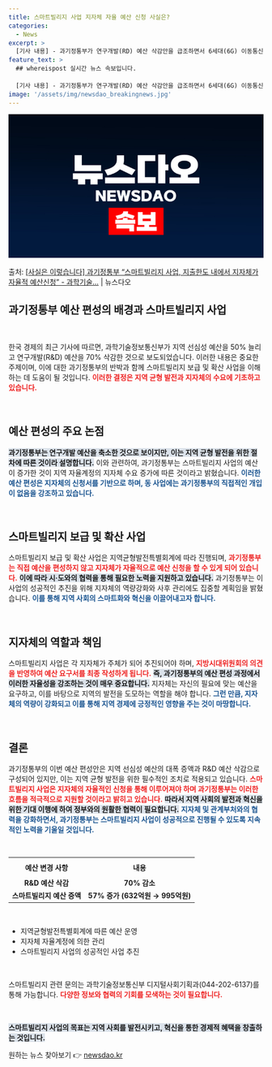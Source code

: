 ```yaml
---
title: 스마트빌리지 사업 지자체 자율 예산 신청 사실은?
categories:
  - News
excerpt: >
  [기사 내용] - 과기정통부가 연구개발(RD) 예산 삭감안을 급조하면서 6세대(6G) 이동통신 등 첨단기술 …
feature_text: >
  ## whereispost 실시간 뉴스 속보입니다.

  [기사 내용] - 과기정통부가 연구개발(RD) 예산 삭감안을 급조하면서 6세대(6G) 이동통신 등 첨단기술 …
image: '/assets/img/newsdao_breakingnews.jpg'
---
```


![뉴스다오 속보](/assets/img/newsdao_breakingnews.jpg)

<p>출처: <a href="https://newsdao.kr/2660" rel="dofollow">[사실은 이렇습니다] 과기정통부 “스마트빌리지 사업, 지출한도 내에서 지자체가 자율적 예산신청” - 과학기술…</a> | 뉴스다오</p>

<h2 data-ke-size="size26">과기정통부 예산 편성의 배경과 스마트빌리지 사업</h2>

<p data-ke-size="size16">&nbsp;</p> 

한국 경제의 최근 기사에 따르면, 과학기술정보통신부가 지역 선심성 예산을 50% 늘리고 연구개발(R&D) 예산을 70% 삭감한 것으로 보도되었습니다. 이러한 내용은 중요한 주제이며, 이에 대한 과기정통부의 반박과 함께 스마트빌리지 보급 및 확산 사업을 이해하는 데 도움이 될 것입니다. <b><span style="color: #ee2323;">이러한 결정은 지역 균형 발전과 지자체의 수요에 기초하고 있습니다.</span></b> 

<p data-ke-size="size16">&nbsp;</p> 

<h2 data-ke-size="size26">예산 편성의 주요 논점</h2>

<b><span style="background-color: #21538527;">과기정통부는 연구개발 예산을 축소한 것으로 보이지만, 이는 지역 균형 발전을 위한 절차에 따른 것이라 설명합니다.</span></b> 이와 관련하여, 과기정통부는 스마트빌리지 사업의 예산이 증가한 것이 지역 자율계정의 지자체 수요 증가에 따른 것이라고 밝혔습니다. <b><span style="color: #1a5490;">이러한 예산 편성은 지자체의 신청서를 기반으로 하며, 동 사업에는 과기정통부의 직접적인 개입이 없음을 강조하고 있습니다.</span></b>

<p data-ke-size="size16">&nbsp;</p> 

<h2 data-ke-size="size26">스마트빌리지 보급 및 확산 사업</h2>

스마트빌리지 보급 및 확산 사업은 지역균형발전특별회계에 따라 진행되며, <b><span style="color: #ee2323;">과기정통부는 직접 예산을 편성하지 않고 지자체가 자율적으로 예산 신청을 할 수 있게 되어 있습니다.</span></b> <b><span style="background-color: #21538527;">이에 따라 시·도와의 협력을 통해 필요한 노력을 지원하고 있습니다.</span></b> 과기정통부는 이 사업의 성공적인 추진을 위해 지자체의 역량강화와 사후 관리에도 집중할 계획임을 밝혔습니다. <b><span style="color: #1a5490;">이를 통해 지역 사회의 스마트화와 혁신을 이끌어내고자 합니다.</span></b>

<p data-ke-size="size16">&nbsp;</p> 

<h2 data-ke-size="size26">지자체의 역할과 책임</h2>

스마트빌리지 사업은 각 지자체가 주체가 되어 추진되어야 하며, <b><span style="color: #ee2323;">지방시대위원회의 의견을 반영하여 예산 요구서를 최종 작성하게 됩니다.</span></b> <b><span style="background-color: #21538527;">즉, 과기정통부의 예산 편성 과정에서 이러한 자율성을 강조하는 것이 매우 중요합니다.</span></b> 지자체는 자신의 필요에 맞는 예산을 요구하고, 이를 바탕으로 지역의 발전을 도모하는 역할을 해야 합니다. <b><span style="color: #1a5490;">그런 만큼, 지자체의 역량이 강화되고 이를 통해 지역 경제에 긍정적인 영향을 주는 것이 마땅합니다.</span></b>

<p data-ke-size="size16">&nbsp;</p> 

<h2 data-ke-size="size26">결론</h2>

과기정통부의 이번 예산 편성안은 지역 선심성 예산의 대폭 증액과 R&D 예산 삭감으로 구성되어 있지만, 이는 지역 균형 발전을 위한 필수적인 조치로 적용되고 있습니다. <b><span style="color: #ee2323;">스마트빌리지 사업은 지자체의 자율적인 신청을 통해 이루어져야 하며 과기정통부는 이러한 흐름을 적극적으로 지원할 것이라고 밝히고 있습니다.</span></b> <b><span style="background-color: #21538527;">따라서 지역 사회의 발전과 혁신을 위한 기대 이행에 하여 정부와의 원활한 협력이 필요합니다.</span></b> <b><span style="color: #1a5490;">지자체 및 관계부처와의 협력을 강화하면서, 과기정통부는 스마트빌리지 사업이 성공적으로 진행될 수 있도록 지속적인 노력을 기울일 것입니다.</span></b>

<p data-ke-size="size16">&nbsp;</p> 

<table style="width: 100%; border-collapse: collapse;">
<tr>
    <th style="text-align: center; height: 30px;"><b>예산 변경 사항</b></th>
    <th style="text-align: center; height: 30px;"><b>내용</b></th>
</tr>
<tr>
    <td style="text-align: center; height: 17px;"><b>R&D 예산 삭감</b></td>
    <td style="text-align: center; height: 17px;"><b>70% 감소</b></td>
</tr>
<tr>
    <td style="text-align: center; height: 17px;"><b>스마트빌리지 예산 증액</b></td>
    <td style="text-align: center; height: 17px;"><b>57% 증가 (632억원 → 995억원)</b></td>
</tr>
</table>

<p data-ke-size="size16">&nbsp;</p> 

<ul>
    <li>지역균형발전특별회계에 따른 예산 운영</li>
    <li>지자체 자율계정에 의한 관리</li>
    <li>스마트빌리지 사업의 성공적인 사업 추진</li>
</ul>

<p data-ke-size="size16">&nbsp;</p> 

스마트빌리지 관련 문의는 과학기술정보통신부 디지털사회기획과(044-202-6137)를 통해 가능합니다. <b><span style="color: #ee2323;">다양한 정보와 협력의 기회를 모색하는 것이 필요합니다.</span></b>
  
<p data-ke-size="size16">&nbsp;</p> 

<b><span style="background-color: #21538527;">스마트빌리지 사업의 목표는 지역 사회를 발전시키고, 혁신을 통한 경제적 혜택을 창출하는 것입니다.</span></b> 

원하는 뉴스 찾아보기 👉 <a href="https://newsdao.kr" rel="dofollow">newsdao.kr</a>


